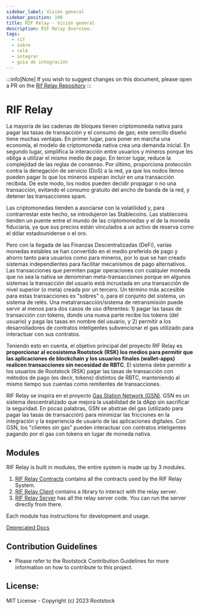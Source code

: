 ```yaml
---
sidebar_label: Visión general
sidebar_position: 100
title: RIF Relay - Visión general
description: RIF Relay Overview.
tags:
  - rif
  - sobre
  - relé
  - integrar
  - guía de integración
---
```


:::info[Note]
If you wish to suggest changes on this document, please open a PR on the [Rif Relay Repository](https://github.com/rsksmart/rif-relay.git)
:::

# RIF Relay

La mayoría de las cadenas de bloques tienen criptomoneda nativa para pagar las tasas de transacción y el consumo de gas; este sencillo diseño tiene muchas ventajas. En primer lugar, para poner en marcha una economía, el modelo de criptomoneda nativa crea una demanda inicial. En segundo lugar, simplifica la interacción entre usuarios y mineros porque les obliga a utilizar el mismo medio de pago. En tercer lugar, reduce la complejidad de las reglas de consenso. Por último, proporciona protección contra la denegación de servicio (DoS) a la red, ya que los nodos llenos pueden pagar lo que los mineros esperan incluir en una transacción recibida. De este modo, los nodos pueden decidir propagar o no una transacción, evitando el consumo gratuito del ancho de banda de la red, y detener las transacciones spam.

Las criptomonedas tienden a asociarse con la volatilidad y, para contrarrestar este hecho, se introdujeron las Stablecoins. Las stablecoins tienden un puente entre el mundo de las criptomonedas y el de la moneda fiduciaria, ya que sus precios están vinculados a un activo de reserva como el dólar estadounidense o el oro.

Pero con la llegada de las Finanzas Descentralizadas (DeFi), varias monedas estables se han convertido en el medio preferido de pago y ahorro tanto para usuarios como para mineros, por lo que se han creado sistemas independientes para facilitar mecanismos de pago alternativos. Las transacciones que permiten pagar operaciones con cualquier moneda que no sea la nativa se denominan meta-transacciones porque en algunos sistemas la transacción del usuario está incrustada en una transacción de nivel superior (o meta) creada por un tercero. Un término más accesible para estas transacciones es "sobres" o, para el conjunto del sistema, un sistema de relés. Una metatransacción/sistema de retransmisión puede servir al menos para dos casos de uso diferentes: 1) pagar las tasas de transacción con tokens, donde una nueva parte recibe los tokens (del usuario) y paga las tasas en nombre del usuario, y 2) permitir a los desarrolladores de contratos inteligentes subvencionar el gas utilizado para interactuar con sus contratos.

Teniendo esto en cuenta, el objetivo principal del proyecto RIF Relay es **proporcionar al ecosistema Rootstock (RSK) los medios para permitir que las aplicaciones de blockchain y los usuarios finales (wallet-apps) realicen transacciones sin necesidad de RBTC**. El sistema debe permitir a los usuarios de Rootstock (RSK) pagar las tasas de transacción con métodos de pago (es decir, tokens) distintos de RBTC, manteniendo al mismo tiempo sus cuentas como remitentes de transacciones.

RIF Relay se inspira en el proyecto [Gas Station Network (GSN)](https://github.com/opengsn/gsn). GSN es un sistema descentralizado que mejora la usabilidad de la dApp sin sacrificar la seguridad. En pocas palabras, GSN se abstrae del gas (utilizado para pagar las tasas de transacción) para minimizar las fricciones en la integración y la experiencia de usuario de las aplicaciones digitales. Con GSN, los "clientes sin gas" pueden interactuar con contratos inteligentes pagando por el gas con tokens en lugar de moneda nativa.

## Modules

RIF Relay is built in modules, the entire system is made up by 3 modules.

1. [RIF Relay Contracts](https://github.com/rsksmart/rif-relay-contracts) contains all the contracts used by the RIF Relay System.
2. [RIF Relay Client](https://github.com/rsksmart/rif-relay-client) contains a library to interact with the relay server.
3. [RIF Relay Server](https://github.com/rsksmart/rif-relay-server) has all the relay server code. You can run the server directly from there.

Each module has instructions for development and usage.

[Deprecated Docs](docs/README.md)

## Contribution Guidelines

- Please refer to the Rootstock Contribution Guidelines for more information on how to contribute to this project.

## License:

MIT License - Copyright (c) 2023 Rootstock